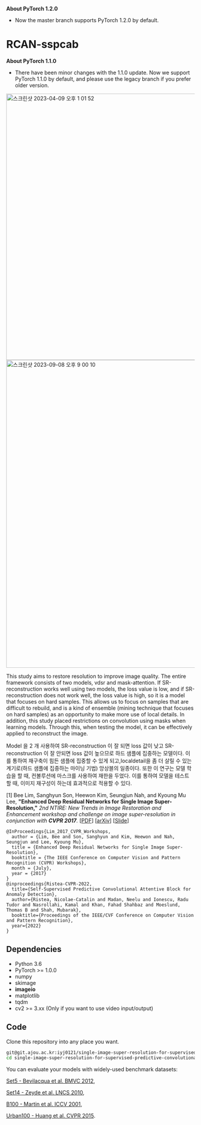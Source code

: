 **About PyTorch 1.2.0**
  * Now the master branch supports PyTorch 1.2.0 by default.

# RCAN-sspcab

**About PyTorch 1.1.0**
  * There have been minor changes with the 1.1.0 update. Now we support PyTorch 1.1.0 by default, and please use the legacy branch if you prefer older version.

<img width="712" alt="스크린샷 2023-04-09 오후 1 01 52" src="https://user-images.githubusercontent.com/90498398/236676450-5e7d3073-e2b0-47da-bc13-8187581af0e2.png">
<img width="823" alt="스크린샷 2023-09-08 오후 9 00 10" src="https://github.com/iyj0121/Junior-Project/assets/90498398/774c8d0e-a245-4cb4-a0dc-762c1c09a058">


This study aims to restore resolution to improve image quality. The entire framework consists of two models, vdsr and mask-attention. If SR-reconstruction works well using two models, the loss value is low, and if SR-reconstruction does not work well, the loss value is high, so it is a model that focuses on hard samples. This allows us to focus on samples that are difficult to rebuild, and is a kind of ensemble (mining technique that focuses on hard samples) as an opportunity to make more use of local details.
In addition, this study placed restrictions on convolution using masks when learning models. Through this, when testing the model, it can be effectively applied to reconstruct the image.

Model 을 2 개 사용하여 SR-reconstruction 이 잘 되면 loss 값이 낮고 SR-reconstruction 이 잘 안되면 loss 값이 높으므로 하드 샘플에 집중하는 모델이다. 이를 통하여 재구축이 힘든 샘플에 집중할 수 있게 되고,localdetail을 좀 더 살릴 수 있는 계기로(하드 샘플에 집중하는 마이닝 기법) 앙상블의 일종이다.
또한 이 연구는 모델 학습을 할 때, 컨볼루션에 마스크를 사용하여 재한을 두었다. 이를 통하여 모델을 테스트 할 때, 이미지 재구성이 하는데 효과적으로 적용할 수 있다.

[1] Bee Lim, Sanghyun Son, Heewon Kim, Seungjun Nah, and Kyoung Mu Lee, **"Enhanced Deep Residual Networks for Single Image Super-Resolution,"** <i>2nd NTIRE: New Trends in Image Restoration and Enhancement workshop and challenge on image super-resolution in conjunction with **CVPR 2017**. </i> [[PDF](http://openaccess.thecvf.com/content_cvpr_2017_workshops/w12/papers/Lim_Enhanced_Deep_Residual_CVPR_2017_paper.pdf)] [[arXiv](https://arxiv.org/abs/1707.02921)] [[Slide](https://cv.snu.ac.kr/research/EDSR/Presentation_v3(release).pptx)]
```
@InProceedings{Lim_2017_CVPR_Workshops,
  author = {Lim, Bee and Son, Sanghyun and Kim, Heewon and Nah, Seungjun and Lee, Kyoung Mu},
  title = {Enhanced Deep Residual Networks for Single Image Super-Resolution},
  booktitle = {The IEEE Conference on Computer Vision and Pattern Recognition (CVPR) Workshops},
  month = {July},
  year = {2017}
}
@inproceedings{Ristea-CVPR-2022,
  title={Self-Supervised Predictive Convolutional Attentive Block for Anomaly Detection},
  author={Ristea, Nicolae-Catalin and Madan, Neelu and Ionescu, Radu Tudor and Nasrollahi, Kamal and Khan, Fahad Shahbaz and Moeslund, Thomas B and Shah, Mubarak},
  booktitle={Proceedings of the IEEE/CVF Conference on Computer Vision and Pattern Recognition},
  year={2022}
}
```

## Dependencies
* Python 3.6
* PyTorch >= 1.0.0
* numpy
* skimage
* **imageio**
* matplotlib
* tqdm
* cv2 >= 3.xx (Only if you want to use video input/output)

## Code
Clone this repository into any place you want.
```bash
git@git.ajou.ac.kr:iyj0121/single-image-super-resolution-for-supervised-predictive-convolutional-attentive-block.git
cd single-image-super-resolution-for-supervised-predictive-convolutional-attentive-block
```
You can evaluate your models with widely-used benchmark datasets:

[Set5 - Bevilacqua et al. BMVC 2012](http://people.rennes.inria.fr/Aline.Roumy/results/SR_BMVC12.html),

[Set14 - Zeyde et al. LNCS 2010](https://sites.google.com/site/romanzeyde/research-interests),

[B100 - Martin et al. ICCV 2001](https://www2.eecs.berkeley.edu/Research/Projects/CS/vision/bsds/),

[Urban100 - Huang et al. CVPR 2015](https://sites.google.com/site/jbhuang0604/publications/struct_sr).
